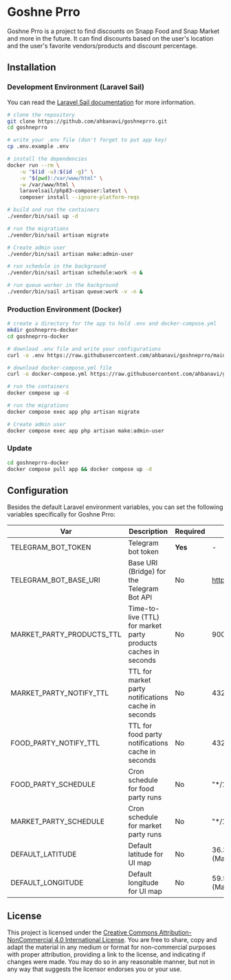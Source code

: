 # Goshne Prro

Goshne Prro is a project to find discounts on Snapp Food and Snap Market and more in the future.
It can find discounts based on the user's location and the user's favorite vendors/products and discount percentage.

## Installation

### Development Environment (Laravel Sail)

You can read the [Laravel Sail documentation](https://laravel.com/docs/11.x/sail) for more information.

```bash
# clone the repository
git clone https://github.com/ahbanavi/goshneprro.git
cd goshneprro

# write your .env file (don't forget to put app key)
cp .env.example .env

# install the dependencies
docker run --rm \
    -u "$(id -u):$(id -g)" \
    -v "$(pwd):/var/www/html" \
    -w /var/www/html \
    laravelsail/php83-composer:latest \
    composer install --ignore-platform-reqs

# build and run the containers
./vendor/bin/sail up -d

# run the migrations
./vendor/bin/sail artisan migrate

# Create admin user
./vendor/bin/sail artisan make:admin-user

# run schedule in the background 
./vendor/bin/sail artisan schedule:work -n &

# run queue worker in the background
./vendor/bin/sail artisan queue:work -v -n &
```

### Production Environment (Docker)

```bash
# create a directory for the app to hold .env and docker-compose.yml
mkdir goshneprro-docker
cd goshneprro-docker

# download .env file and write your configurations
curl -o .env https://raw.githubusercontent.com/ahbanavi/goshneprro/main/.env.example

# download docker-compose.yml file
curl -o docker-compose.yml https://raw.githubusercontent.com/ahbanavi/goshneprro/main/docker-compose-production.yml

# run the containers
docker compose up -d

# run the migrations
docker compose exec app php artisan migrate

# Create admin user
docker compose exec app php artisan make:admin-user
```

### Update
    
```bash
cd goshneprro-docker
docker compose pull app && docker compose up -d
```


## Configuration

Besides the default Laravel environment variables, you can set the following variables specifically for Goshne Prro:

| Var                       | Description                                                    | Required | Default                     |
|---------------------------|----------------------------------------------------------------|----------|-----------------------------|
| TELEGRAM_BOT_TOKEN        | Telegram bot token                                             | **Yes**  | -                           |
| TELEGRAM_BOT_BASE_URI     | Base URI (Bridge) for the Telegram Bot API                     | No       | https://api.telegram.org    |
| MARKET_PARTY_PRODUCTS_TTL | Time-to-live (TTL) for market party products caches in seconds | No       | 900                         |
| MARKET_PARTY_NOTIFY_TTL   | TTL for market party notifications cache in seconds            | No       | 43200                       |
| FOOD_PARTY_NOTIFY_TTL     | TTL for food party notifications cache in seconds              | No       | 43200                       |
| FOOD_PARTY_SCHEDULE       | Cron schedule for food party runs                              | No       | "*/15 * * * *"              |
| MARKET_PARTY_SCHEDULE     | Cron schedule for market party runs                            | No       | "*/15 * * * *"              |
| DEFAULT_LATITUDE          | Default latitude for UI map                                    | No       | 36.32112700482277 (Mashhad) |
| DEFAULT_LONGITUDE         | Default longitude for UI map                                   | No       | 59.53740119934083 (Mashhad) |

## License
This project is licensed under the [Creative Commons Attribution-NonCommercial 4.0 International License](./LICENSE.md). You are free to share, copy and adapt the material in any medium or format for non-commercial purposes with proper attribution, providing a link to the license, and indicating if changes were made. You may do so in any reasonable manner, but not in any way that suggests the licensor endorses you or your use.
